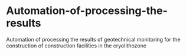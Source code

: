 # Automation-of-processing-the-results
 Automation of processing the results of geotechnical monitoring for the construction of construction facilities in the cryolithozone
